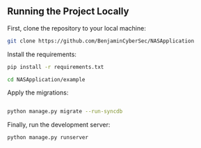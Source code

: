 

## Running the Project Locally

First, clone the repository to your local machine:

```bash
git clone https://github.com/BenjaminCyberSec/NASApplication
```

Install the requirements:

```bash
pip install -r requirements.txt
```

```bash
cd NASApplication/example
```

Apply the migrations:



```bash

python manage.py migrate --run-syncdb
```

Finally, run the development server:

```bash
python manage.py runserver
```
